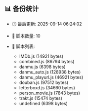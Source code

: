 ## 📊 备份统计

- 🕒 最后更新: 2025-09-14 06:24:02
- 📁 脚本数量: 10
- 📄 脚本列表:

  - IMDb.js (14921 bytes)
  - combined.js (86794 bytes)
  - danmu.js (6398 bytes)
  - danmu_auto.js (128938 bytes)
  - danmu_playurl.js (46921 bytes)
  - douban.js (97512 bytes)
  - letterboxd.js (34660 bytes)
  - person_movie.js (7843 bytes)
  - trakt.js (15474 bytes)
  - undefined (6398 bytes)
